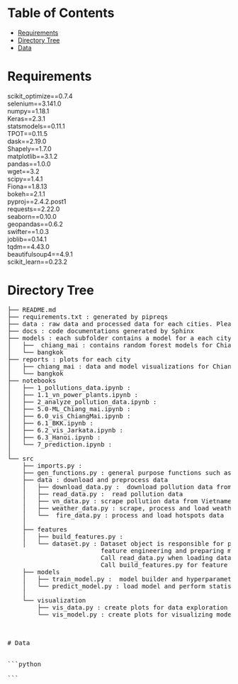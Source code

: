 <h1>Table of Contents<span class="tocSkip"></span></h1>
<div class="toc"><ul class="toc-item"><li><span><a href="#Requirements" data-toc-modified-id="Requirements-1">Requirements</a></span></li><li><span><a href="#Directory-Tree" data-toc-modified-id="Directory-Tree-2">Directory Tree</a></span></li><li><span><a href="#Data-" data-toc-modified-id="Data--3">Data <a id="data"></a></a></span></li></ul></div>

# Requirements

scikit_optimize==0.7.4 <br>
selenium==3.141.0 <br>
numpy==1.18.1<br>
Keras==2.3.1 <br>
statsmodels==0.11.1<br>
TPOT==0.11.5<br>
dask==2.19.0<br>
Shapely==1.7.0<br>
matplotlib==3.1.2<br>
pandas==1.0.0<br>
wget==3.2<br>
scipy==1.4.1<br>
Fiona==1.8.13<br>
bokeh==2.1.1<br>
pyproj==2.4.2.post1<br>
requests==2.22.0<br>
seaborn==0.10.0<br>
geopandas==0.6.2<br>
swifter==1.0.3<br>
joblib==0.14.1<br>
tqdm==4.43.0<br>
beautifulsoup4==4.9.1<br>
scikit_learn==0.23.2<br>



# Directory Tree

<pre>
├── README.md   
├── requirements.txt : generated by pipreqs
├── data : raw data and processed data for each cities. Please see the [data](#data) section for details about how to obtains the raw data
├── docs : code documentations generated by Sphinx 
├── models : each subfolder contains a model for a each city.  
│   ├──  chiang_mai : contains random forest models for Chiang Mai and model meta file containing setting
│   └── bangkok   
├── reports : plots for each city 
│   ├── chiang_mai : data and model visualizations for Chiang Mai
│   └── bangkok   
├── notebooks   
│   ├── 1_pollutions_data.ipynb : 
│   ├── 1.1_vn_power_plants.ipynb : 
│   ├── 2_analyze_pollution_data.ipynb : 
│   ├── 5.0-ML_Chiang_mai.ipynb : 
│   ├── 6.0_vis_ChiangMai.ipynb : 
│   ├── 6.1_BKK.ipynb : 
│   ├── 6.2_vis_Jarkata.ipynb : 
│   ├── 6.3_Hanoi.ipynb : 
│   └── 7_prediction.ipynb : 
│   
└── src  
    ├── imports.py : 
    ├── gen_functions.py : general purpose functions such as color setting, AQI conversion and coordinate Conversion
    ├── data : download and preprocess data 
    │   ├── download_data.py :  download pollution data from various sources 
    │   ├── read_data.py :  read pollution data 
    │   ├── vn_data.py : scrape pollution data from Vietnamese EPA
    │   ├── weather_data.py : scrape, process and load weather data
    │   └──  fire_data.py : process and load hotspots data
    │     
    ├── features   
    │   ├── build_features.py : 
    │   └── dataset.py : Dataset object is responsible for putting raw data together, 
                         feature engineering and preparing matricies for machine learning models. 
                         Call read_data.py when loading data
                         Call build_features.py for feature engineering functions 
    ├── models   
    │   ├── train_model.py :  model builder and hyperparameter searcher
    │   └── predict_model.py : load model and perform statistical simulations
    │   
    └── visualization  
        ├── vis_data.py : create plots for data exploration steps   
        └── vis_model.py : create plots for visualizing model performance and simulation



# Data <a id='data'></a>


```python

```
